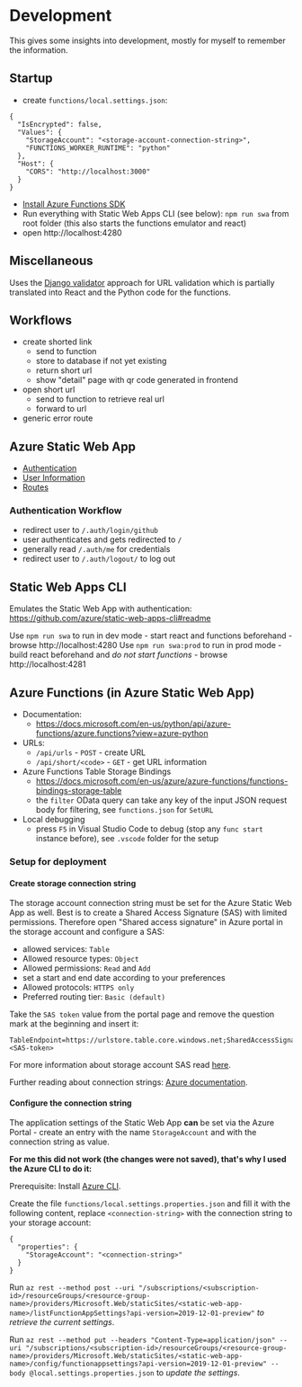 # Development

This gives some insights into development, mostly for myself to remember the information.

## Startup

- create `functions/local.settings.json`:

```
{
  "IsEncrypted": false,
  "Values": {
    "StorageAccount": "<storage-account-connection-string>",
    "FUNCTIONS_WORKER_RUNTIME": "python"
  },
  "Host": {
    "CORS": "http://localhost:3000"
  }
}
```

- [Install Azure Functions SDK](https://docs.microsoft.com/en-us/azure/azure-functions/functions-run-local?tabs=linux%2Ccsharp%2Cportal%2Cbash%2Ckeda&source=docs#install-the-azure-functions-core-tools)
- Run everything with Static Web Apps CLI (see below): `npm run swa` from root folder (this also starts the functions emulator and react)
- open http://localhost:4280

## Miscellaneous

Uses the [Django validator](https://github.com/django/django/blob/main/django/core/validators.py) approach for URL validation which is partially translated into React and the Python code for the functions.

## Workflows

- create shorted link
  - send to function
  - store to database if not yet existing
  - return short url
  - show "detail" page with qr code generated in frontend
- open short url
  - send to function to retrieve real url
  - forward to url
- generic error route

## Azure Static Web App

- [Authentication](https://docs.microsoft.com/en-us/azure/static-web-apps/authentication-authorization)
- [User Information](https://docs.microsoft.com/en-us/azure/static-web-apps/user-information?tabs=javascript)
- [Routes](https://docs.microsoft.com/en-us/azure/static-web-apps/configuration#routes)

### Authentication Workflow

- redirect user to `/.auth/login/github`
- user authenticates and gets redirected to `/`
- generally read `/.auth/me` for credentials
- redirect user to `/.auth/logout/` to log out

## Static Web Apps CLI

Emulates the Static Web App with authentication: https://github.com/azure/static-web-apps-cli#readme

Use `npm run swa` to run in dev mode - start react and functions beforehand - browse http://localhost:4280
Use `npm run swa:prod` to run in prod mode - build react beforehand and _do not start functions_ - browse http://localhost:4281

## Azure Functions (in Azure Static Web App)

- Documentation:
  - https://docs.microsoft.com/en-us/python/api/azure-functions/azure.functions?view=azure-python
- URLs:
  - `/api/urls` - `POST` - create URL
  - `/api/short/<code>` - `GET` - get URL information
- Azure Functions Table Storage Bindings
  - https://docs.microsoft.com/en-us/azure/azure-functions/functions-bindings-storage-table
  - the `filter` OData query can take any key of the input JSON request body for filtering, see `functions.json` for `SetURL`
- Local debugging
  - press `F5` in Visual Studio Code to debug (stop any `func start` instance before), see `.vscode` folder for the setup

### Setup for deployment

#### Create storage connection string

The storage account connection string must be set for the Azure Static Web App as well. Best is to create a Shared Access Signature (SAS) with limited permissions. Therefore open "Shared access signature" in Azure portal in the storage account and configure a SAS:

- allowed services: `Table`
- Allowed resource types: `Object`
- Allowed permissions: `Read` and `Add`
- set a start and end date according to your preferences
- Allowed protocols: `HTTPS only`
- Preferred routing tier: `Basic (default)`

Take the `SAS token` value from the portal page and remove the question mark at the beginning and insert it:

```
TableEndpoint=https://urlstore.table.core.windows.net;SharedAccessSignature=<SAS-token>
```

For more information about storage account SAS read [here](https://docs.microsoft.com/en-us/rest/api/storageservices/create-service-sas#permissions-for-a-table).

Further reading about connection strings: [Azure documentation](https://docs.microsoft.com/en-us/azure/storage/common/storage-configure-connection-string#create-a-connection-string-using-a-shared-access-signature).

#### Configure the connection string

The application settings of the Static Web App **can** be set via the Azure Portal - create an entry with the name `StorageAccount` and with the connection string as value.

**For me this did not work (the changes were not saved), that's why I used the Azure CLI to do it:**

Prerequisite: Install [Azure CLI](https://docs.microsoft.com/en-us/cli/azure/install-azure-cli).

Create the file `functions/local.settings.properties.json` and fill it with the following content, replace `<connection-string>` with the connection string to your storage account:

```
{
  "properties": {
    "StorageAccount": "<connection-string>"
  }
}
```

Run `az rest --method post --uri "/subscriptions/<subscription-id>/resourceGroups/<resource-group-name>/providers/Microsoft.Web/staticSites/<static-web-app-name>/listFunctionAppSettings?api-version=2019-12-01-preview"` _to retrieve the current settings_.

Run `az rest --method put --headers "Content-Type=application/json" --uri "/subscriptions/<subscription-id>/resourceGroups/<resource-group-name>/providers/Microsoft.Web/staticSites/<static-web-app-name>/config/functionappsettings?api-version=2019-12-01-preview" --body @local.settings.properties.json` to _update the settings_.
